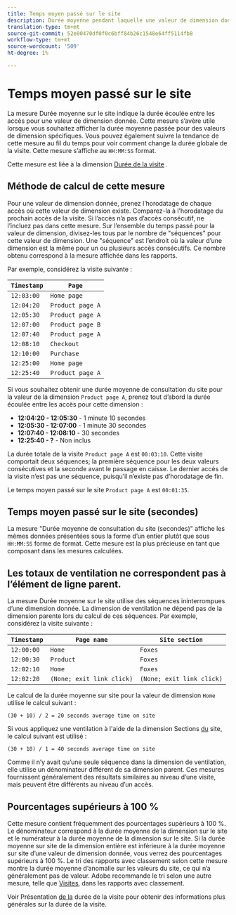```yaml
---
title: Temps moyen passé sur le site
description: Durée moyenne pendant laquelle une valeur de dimension donnée existe entre les accès.
translation-type: tm+mt
source-git-commit: 52e00470df0f0c6bff84b26c1548e64ff5114fb8
workflow-type: tm+mt
source-wordcount: '509'
ht-degree: 1%

---
```



# Temps moyen passé sur le site

La mesure Durée moyenne sur le site indique la durée écoulée entre les accès pour une valeur de dimension donnée. Cette mesure s’avère utile lorsque vous souhaitez afficher la durée moyenne passée pour des valeurs de dimension spécifiques. Vous pouvez également suivre la tendance de cette mesure au fil du temps pour voir comment change la durée globale de la visite. Cette mesure s’affiche au `HH:MM:SS` format.

Cette mesure est liée à la dimension [Durée de la visite](../dimensions/time-spent-per-visit.md) .

## Méthode de calcul de cette mesure

Pour une valeur de dimension donnée, prenez l’horodatage de chaque accès où cette valeur de dimension existe. Comparez-la à l’horodatage du prochain accès de la visite. Si l’accès n’a pas d’accès consécutif, ne l’incluez pas dans cette mesure. Sur l’ensemble du temps passé pour la valeur de dimension, divisez-les tous par le nombre de &quot;séquences&quot; pour cette valeur de dimension. Une &quot;séquence&quot; est l’endroit où la valeur d’une dimension est la même pour un ou plusieurs accès consécutifs. Ce nombre obtenu correspond à la mesure affichée dans les rapports.

Par exemple, considérez la visite suivante :

| `Timestamp` | `Page` |
| --- | --- |
| `12:03:00` | `Home page` |
| `12:04:20` | `Product page A` |
| `12:05:30` | `Product page A` |
| `12:07:00` | `Product page B` |
| `12:07:40` | `Product page A` |
| `12:08:10` | `Checkout` |
| `12:10:00` | `Purchase` |
| `12:25:00` | `Home page` |
| `12:25:40` | `Product page A` |


Si vous souhaitez obtenir une durée moyenne de consultation du site pour la valeur de la dimension `Product page A`, prenez tout d’abord la durée écoulée entre les accès pour cette dimension :

* **12:04:20 - 12:05:30** - 1 minute 10 secondes
* **12:05:30 - 12:07:00** - 1 minute 30 secondes
* **12:07:40 - 12:08:10** - 30 secondes
* **12:25:40 - ?** - Non inclus

La durée totale de la visite `Product page A` est `00:03:10`. Cette visite comportait deux séquences; la première séquence pour les deux valeurs consécutives et la seconde avant le passage en caisse. Le dernier accès de la visite n’est pas une séquence, puisqu’il n’existe pas d’horodatage de fin.

Le temps moyen passé sur le site `Product page A` est `00:01:35`.

## Temps moyen passé sur le site (secondes)

La mesure &quot;Durée moyenne de consultation du site (secondes)&quot; affiche les mêmes données présentées sous la forme d’un entier plutôt que sous `HH:MM:SS` forme de format. Cette mesure est la plus précieuse en tant que composant dans les mesures calculées.

## Les totaux de ventilation ne correspondent pas à l’élément de ligne parent.

La mesure Durée moyenne sur le site utilise des séquences ininterrompues d’une dimension donnée. La dimension de ventilation ne dépend pas de la dimension parente lors du calcul de ces séquences. Par exemple, considérez la visite suivante :

| `Timestamp` | `Page name` | `Site section` |
| --- | --- | --- |
| `12:00:00` | `Home` | `Foxes` |
| `12:00:30` | `Product` | `Foxes` |
| `12:02:10` | `Home` | `Foxes` |
| `12:02:20` | `(None; exit link click)` | `(None; exit link click)` |

Le calcul de la durée moyenne sur site pour la valeur de dimension `Home` utilise le calcul suivant :

```text
(30 + 10) / 2 = 20 seconds average time on site
```

Si vous appliquez une ventilation à l&#39;aide de la dimension Sections [du](../dimensions/site-section.md) site, le calcul suivant est utilisé :

```text
(30 + 10) / 1 = 40 seconds average time on site
```

Comme il n’y avait qu’une seule séquence dans la dimension de ventilation, elle utilise un dénominateur différent de sa dimension parent. Ces mesures fournissent généralement des résultats similaires au niveau d’une visite, mais peuvent être différents au niveau d’un accès.

## Pourcentages supérieurs à 100 %

Cette mesure contient fréquemment des pourcentages supérieurs à 100 %. Le dénominateur correspond à la durée moyenne de la dimension sur le site et le numérateur à la durée moyenne de la dimension sur le site. Si la durée moyenne sur site de la dimension entière est inférieure à la durée moyenne sur site d’une valeur de dimension donnée, vous verrez des pourcentages supérieurs à 100 %. Le tri des rapports avec classement selon cette mesure montre la durée moyenne d’anomalie sur les valeurs du site, ce qui n’a généralement pas de valeur. Adobe recommande le tri selon une autre mesure, telle que [Visites](visits.md), dans les rapports avec classement.

Voir Présentation [de la](time-spent.md) durée de la visite pour obtenir des informations plus générales sur la durée de la visite.
